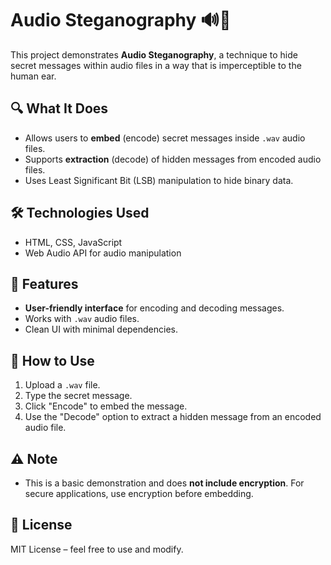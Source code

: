 # Audio Steganography 🔊🔐

This project demonstrates **Audio Steganography**, a technique to hide secret messages within audio files in a way that is imperceptible to the human ear.

## 🔍 What It Does

- Allows users to **embed** (encode) secret messages inside `.wav` audio files.
- Supports **extraction** (decode) of hidden messages from encoded audio files.
- Uses Least Significant Bit (LSB) manipulation to hide binary data.

## 🛠️ Technologies Used

- HTML, CSS, JavaScript
- Web Audio API for audio manipulation

## 📂 Features

- **User-friendly interface** for encoding and decoding messages.
- Works with `.wav` audio files.
- Clean UI with minimal dependencies.

## 🚀 How to Use

1. Upload a `.wav` file.
2. Type the secret message.
3. Click "Encode" to embed the message.
4. Use the "Decode" option to extract a hidden message from an encoded audio file.

## ⚠️ Note

- This is a basic demonstration and does **not include encryption**. For secure applications, use encryption before embedding.

## 📄 License

MIT License – feel free to use and modify.
